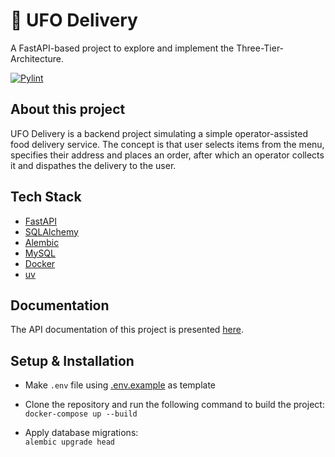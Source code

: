# 🍟 UFO Delivery

A FastAPI-based project to explore and implement the Three-Tier-Architecture.

[![Pylint](https://github.com/ar-russ/ufo-delivery/actions/workflows/pylint.yml/badge.svg)](https://github.com/ar-russ/ufo-delivery/actions/workflows/pylint.yml)

## About this project

UFO Delivery is a backend project simulating a simple operator-assisted food delivery service. The concept is that user 
selects items from the menu, specifies their address and places an order, after which an operator collects it and 
dispathes the delivery to the user.

## Tech Stack

- [FastAPI](https://fastapi.tiangolo.com/)
- [SQLAlchemy](https://www.sqlalchemy.org/)
- [Alembic](https://alembic.sqlalchemy.org/en/latest/)
- [MySQL](https://www.mysql.com/)
- [Docker](https://www.docker.com/)
- [uv](https://github.com/astral-sh/uv)

## Documentation

The API documentation of this project is presented [here](docs/endpoints.md).

## Setup & Installation
- Make `.env` file using [.env.example](docs/.env.example) as template


- Clone the repository and run the following command to build the project:  
`docker-compose up --build`

- Apply database migrations:  
`alembic upgrade head`

